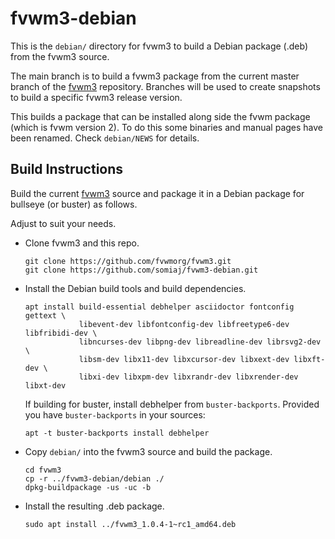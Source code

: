 # fvwm3-debian

This is the `debian/` directory for fvwm3 to build a
Debian package (.deb) from the fvwm3 source.

The main branch is to build a fvwm3 package from the current master
branch of the [fvwm3](https://github.com/fvwmorg/fvwm3) repository.
Branches will be used to create snapshots to build a specific fvwm3
release version.

This builds a package that can be installed along side the fvwm package
(which is fvwm version 2). To do this some binaries and manual pages
have been renamed. Check `debian/NEWS` for details.

## Build Instructions

Build the current [fvwm3](https://github.com/fvwmorg/fvwm3) source
and package it in a Debian package for bullseye (or buster) as follows.

Adjust to suit your needs.

+ Clone fvwm3 and this repo.

  ```
  git clone https://github.com/fvwmorg/fvwm3.git
  git clone https://github.com/somiaj/fvwm3-debian.git
  ```

+ Install the Debian build tools and build dependencies.

  ```
  apt install build-essential debhelper asciidoctor fontconfig gettext \
              libevent-dev libfontconfig-dev libfreetype6-dev libfribidi-dev \
              libncurses-dev libpng-dev libreadline-dev librsvg2-dev \
              libsm-dev libx11-dev libxcursor-dev libxext-dev libxft-dev \
              libxi-dev libxpm-dev libxrandr-dev libxrender-dev libxt-dev
  ```

  If building for buster, install debhelper from `buster-backports`.
  Provided you have `buster-backports` in your sources:

  ```
  apt -t buster-backports install debhelper
  ```
+ Copy `debian/` into the fvwm3 source and build the package.

  ```
  cd fvwm3
  cp -r ../fvwm3-debian/debian ./
  dpkg-buildpackage -us -uc -b
  ```

+ Install the resulting .deb package.

  ```
  sudo apt install ../fvwm3_1.0.4-1~rc1_amd64.deb
  ```


